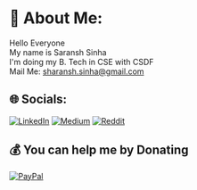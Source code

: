 # 💫 About Me:
Hello Everyone<br>My name is Saransh Sinha<br>I'm doing my B. Tech in CSE with CSDF<br> Mail Me: sharansh.sinha@gmail.com


## 🌐 Socials:
[![LinkedIn](https://img.shields.io/badge/LinkedIn-%230077B5.svg?logo=linkedin&logoColor=white)](https://linkedin.com/in/saransh-sinha-6b47b921b/) [![Medium](https://img.shields.io/badge/Medium-12100E?logo=medium&logoColor=white)](https://medium.com/@sharansh.sinha) [![Reddit](https://img.shields.io/badge/Reddit-%23FF4500.svg?logo=Reddit&logoColor=white)](https://reddit.com/user/SharGen_19) 

  ## 💰 You can help me by Donating
  [![PayPal](https://img.shields.io/badge/PayPal-00457C?style=for-the-badge&logo=paypal&logoColor=white)](https://paypal.me/https://www.paypal.me/shargen) 

  
<!-- Proudly created with GPRM ( https://gprm.itsvg.in ) -->
